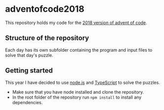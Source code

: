 # adventofcode2018
This repository holds my code for the [2018 version of advent of code](http://www.adventofcode.com/2018).

## Structure of the repository
Each day has its own subfolder containing the program and input files to solve that day's puzzle.

## Getting started
This year I have decided to use [node.js](http://www.nodejs.org) and [TypeScript](https://www.typescriptlang.org/) to solve the puzzles.
* Make sure that you have node installed and clone the repository.
* In the root folder of the repository run `npm install` to install any dependencies.
